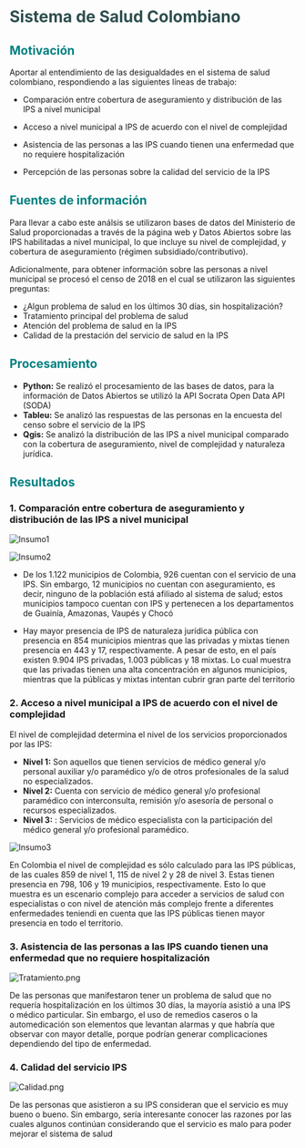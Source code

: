 # <font color='darkslategrey'>Sistema de Salud Colombiano</font>

## <font color='teal'>Motivación</font>

Aportar al entendimiento de las desigualdades en el sistema de salud colombiano, respondiendo a las siguientes líneas de trabajo:

- Comparación entre cobertura de aseguramiento y distribución de las IPS a nivel municipal

- Acceso a nivel municipal a IPS de acuerdo con el nivel de complejidad

- Asistencia de las personas a las IPS cuando tienen una enfermedad que no requiere hospitalización 

- Percepción de las personas sobre la calidad del servicio de la IPS

## <font color='teal'>Fuentes de información</font> 

Para llevar a cabo este análsis se utilizaron bases de datos del Ministerio de Salud proporcionadas a través de la página web y Datos Abiertos sobre las IPS habilitadas a nivel municipal, lo que incluye su nivel de complejidad, y cobertura de aseguramiento (régimen subsidiado/contributivo). 

Adicionalmente, para obtener información sobre las personas a nivel municipal se procesó el censo de 2018 en el cual se utilizaron las siguientes preguntas: 

- ¿Algun problema de salud en los últimos 30 días, sin hospitalización?
- Tratamiento principal del problema de salud
- Atención del problema de salud en la IPS
- Calidad de la prestación del servicio de salud en la IPS

## <font color='teal'>Procesamiento</font>

- **Python:** Se realizó el procesamiento de las bases de datos, para la información de Datos Abiertos se utilizó la API Socrata Open Data API (SODA)
- **Tableu:** Se analizó las respuestas de las personas en la encuesta del censo sobre el servicio de la IPS
- **Qgis:** Se analizó la distribución de las IPS a nivel municipal comparado con la cobertura de aseguramiento, nivel de complejidad y naturaleza jurídica. 

## <font color='teal'>Resultados</font>


### 1. Comparación entre cobertura de aseguramiento y distribución de las IPS a nivel municipal

![Insumo1](https://user-images.githubusercontent.com/92476723/142965399-8d7bcd84-e962-4de3-bbb7-f7fc5def6e2d.png)

![Insumo2](https://user-images.githubusercontent.com/92476723/142965425-272bca1b-9ccb-47ce-8c77-10629d876786.png)

- De los 1.122 municipios de Colombia, 926 cuentan con el servicio de una IPS. Sin embargo, 12 municipios no cuentan con aseguramiento, es decir, ninguno de la población está afiliado al sistema de salud; estos municipios tampoco cuentan con IPS y pertenecen a los departamentos de Guainía, Amazonas, Vaupés y Chocó

- Hay mayor presencia de IPS de naturaleza jurídica pública con presencia en 854 municipios mientras que las privadas y mixtas tienen presencia en 443 y 17, respectivamente. A pesar de esto, en el país existen 9.904 IPS privadas, 1.003 públicas y 18 mixtas. Lo cual muestra que las privadas tienen una alta concentración en algunos municipios, mientras que la públicas y mixtas intentan cubrir gran parte del territorio

###  2. Acceso a nivel municipal a IPS de acuerdo con el nivel de complejidad

El nivel de complejidad determina el nivel de los servicios proporcionados por las IPS:
- **Nivel 1:** Son aquellos que tienen servicios de médico general y/o personal auxiliar y/o paramédico y/o de otros profesionales de la salud no especializados. 
- **Nivel 2:** Cuenta con servicio de médico general y/o profesional paramédico con interconsulta, remisión y/o asesoría de personal o recursos especializados.
- **Nivel 3:** : Servicios de médico especialista con la participación del médico general y/o profesional paramédico. 

![Insumo3](https://user-images.githubusercontent.com/92476723/142965435-74bb29d3-55d0-4695-9b6b-557b59458da2.png)

En Colombia el nivel de complejidad es sólo calculado para las IPS públicas, de las cuales 859 de nivel 1, 115 de nivel 2 y 28 de nivel 3. Estas tienen presencia en 798, 106 y 19 municipios, respectivamente. Esto lo que muestra es un escenario complejo para acceder a servicios de salud con especialistas o con nivel de atención más complejo frente a diferentes enfermedades teniendi en cuenta que las IPS públicas tienen mayor presencia en todo el territorio. 

###  3. Asistencia de las personas a las IPS cuando tienen una enfermedad que no requiere hospitalización 



![Tratamiento.png](attachment:Tratamiento.png)

De las personas que manifestaron tener un problema de salud que no requería hospitalización en los últimos 30 días, la mayoría asistió a una IPS o médico particular. Sin embargo, el uso de remedios caseros o la automedicación son elementos que levantan alarmas y que habría que observar con mayor detalle, porque podrían generar complicaciones dependiendo del tipo de enfermedad.

###  4. Calidad del servicio IPS


![Calidad.png](attachment:Calidad.png)

De las personas que asistieron a su IPS consideran que el servicio es muy bueno o bueno. Sin embargo, sería interesante conocer las razones por las cuales algunos continúan considerando que el servicio es malo para poder mejorar el sistema de salud


```python

```
